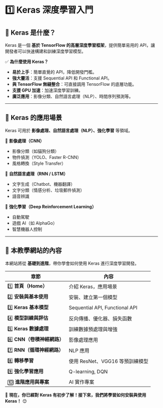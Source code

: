 # 1️⃣ Keras 深度學習入門

## 🎯 Keras 是什麼？

Keras 是一個 **基於 TensorFlow 的高層深度學習框架**，提供簡單易用的 API，讓開發者可以快速構建和訓練深度學習模型。

✅ **為什麼使用 Keras？**

- **易於上手**：簡單直覺的 API，降低開發門檻。
- **強大靈活**：支援 Sequential API 和 Functional API。
- **與 TensorFlow 無縫整合**：可直接調用 TensorFlow 的底層功能。
- **支援 GPU 加速**：加速深度學習訓練。
- **廣泛應用**：影像分類、自然語言處理（NLP）、時間序列預測等。

---

## 🎯 Keras 的應用場景

Keras 可用於 **影像處理、自然語言處理（NLP）、強化學習** 等領域。

🔹 **影像處理（CNN）**
- 影像分類（如貓狗分類）
- 物件偵測（YOLO、Faster R-CNN）
- 風格轉換（Style Transfer）

🔹 **自然語言處理（RNN / LSTM）**
- 文字生成（Chatbot、機器翻譯）
- 文字分類（情感分析、垃圾郵件偵測）
- 語音辨識

🔹 **強化學習（Deep Reinforcement Learning）**
- 自動駕駛
- 遊戲 AI（如 AlphaGo）
- 智慧機器人控制

---

## 🔗 本教學網站的內容

本網站將從 **基礎到進階**，帶你學會如何使用 Keras 進行深度學習開發。

| 章節 | 內容 |
|----------|----------|
| 1️⃣ **首頁（Home）** | 介紹 Keras，應用場景 |
| 2️⃣ **安裝與基本使用** | 安裝、建立第一個模型 |
| 3️⃣ **Keras 基本模型** | Sequential API, Functional API |
| 4️⃣ **模型訓練與評估** | 反向傳播、優化器、損失函數 |
| 5️⃣ **Keras 數據處理** | 訓練數據預處理與增強 |
| 6️⃣ **CNN（卷積神經網路）** | 影像處理應用 |
| 7️⃣ **RNN（循環神經網路）** | NLP 應用 |
| 8️⃣ **轉移學習** | 使用 ResNet、VGG16 等預訓練模型 |
| 9️⃣ **強化學習應用** | Q-learning, DQN |
| 🔟 **進階應用與專案** | AI 實作專案 |

🚀 **現在，你已經對 Keras 有初步了解！接下來，我們將學習如何安裝與使用 Keras！** 😊

